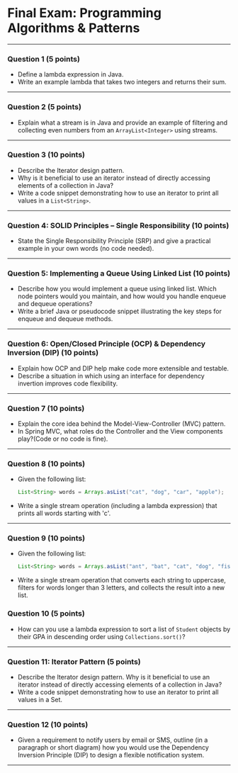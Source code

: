 

# Final Exam: Programming Algorithms & Patterns

***

### **Question 1 (5 points)**

* Define a lambda expression in Java.  
* Write an example lambda that takes two integers and returns their sum.  

***

### **Question 2 (5 points)**

* Explain what a stream is in Java and provide an example of filtering and collecting even numbers from an `ArrayList<Integer>` using streams.

***

### **Question 3 (10 points)**

* Describe the Iterator design pattern.  
* Why is it beneficial to use an iterator instead of directly accessing elements of a collection in Java?  
* Write a code snippet demonstrating how to use an iterator to print all values in a `List<String>`.

***

### **Question 4: SOLID Principles – Single Responsibility (10 points)**

* State the Single Responsibility Principle (SRP) and give a practical example in your own words (no code needed).

***

### **Question 5: Implementing a Queue Using Linked List (10 points)**
* Describe how you would implement a queue using  linked list. Which node pointers would you maintain, and how would you handle enqueue and dequeue operations?
* Write a brief Java or pseudocode snippet illustrating the key steps for enqueue and dequeue methods.

***

### **Question 6: Open/Closed Principle (OCP) & Dependency Inversion (DIP) (10 points)**

* Explain how OCP and DIP help make code more extensible and testable.  
* Describe a situation in which using an interface for dependency invertion improves code flexibility.

***

### **Question 7 (10 points)**

* Explain the core idea behind the Model-View-Controller (MVC) pattern.  
* In Spring MVC, what roles do the Controller and the View components play?(Code or no code is fine).

***

### **Question 8 (10 points)**

* Given the following list:
    ```java
    List<String> words = Arrays.asList("cat", "dog", "car", "apple");
    ```
* Write a single stream operation (including a lambda expression) that prints all words starting with 'c'.

***


### **Question 9 (10 points)**

* Given the following list:
    ```java
    List<String> words = Arrays.asList("ant", "bat", "cat", "dog", "fish", "lama", "rabbit");
    ```
* Write a single stream operation that converts each string to uppercase, filters for words longer than 3 letters, and collects the result into a new list.

### **Question 10 (5 points)**

* How can you use a lambda expression to sort a list of `Student` objects by their GPA in descending order using `Collections.sort()`?

***

### **Question 11: Iterator Pattern (5 points)**
* Describe the Iterator design pattern. Why is it beneficial to use an iterator instead of directly accessing elements of a collection in Java?
* Write a code snippet demonstrating how to use an iterator to print all values in a Set<String>.

***


### **Question 12 (10 points)**

* Given a requirement to notify users by email or SMS, outline (in a paragraph or short diagram) 
how you would use the Dependency Inversion Principle (DIP) to design a flexible notification system.

***
